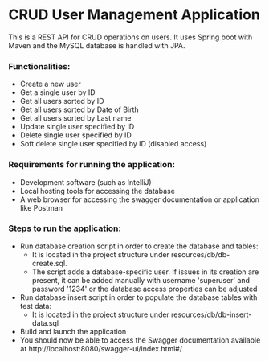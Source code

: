 # CRUD User Management Application

This is a REST API for CRUD operations on users. It uses Spring boot with Maven and the MySQL database is handled with JPA.

### Functionalities:
  - Create a new user
  - Get a single user by ID
  - Get all users sorted by ID
  - Get all users sorted by Date of Birth
  - Get all users sorted by Last name
  - Update single user specified by ID
  - Delete single user specified by ID
  - Soft delete single user specified by ID (disabled access)

### Requirements for running the application:
  - Development software (such as IntelliJ)
  - Local hosting tools for accessing the database
  - A web browser for accessing the swagger documentation or application like Postman

### Steps to run the application:
  - Run database creation script in order to create the database and tables:
      - It is located in the project structure under resources/db/db-create.sql.
      - The script adds a database-specific user. If issues in its creation are present, it can be added manually with username 'superuser' and password '1234' or the database access properties can be adjusted 
  - Run database insert script in order to populate the database tables with test data:
      - It is located in the project structure under resources/db/db-insert-data.sql
  - Build and launch the application
  - You should now be able to access the Swagger documentation available at http://localhost:8080/swagger-ui/index.html#/

